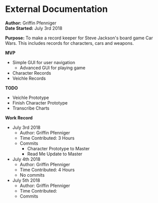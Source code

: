 # External Documentation

**Author:** 
Griffin Pfenniger \
**Date Started:** 
July 3rd 2018

**Purpose:**
To make a record keeper for Steve Jackson's board game Car Wars. This includes records for characters, cars and weapons.

**MVP**
* Simple GUI for user navigation
    * Advanced GUI for playing game
* Character Records
* Veichle Records

**TODO**
* Veichle Prototype
* Finish Character Prototype
* Transcribe Charts

**Work Record**
* July 3rd 2018
    * Author: Griffin Pfenniger
    * Time Contributed: 3 Hours
    * Commits
        * Character Prototype to Master
        * Read Me Update to Master
* July 4th 2018
    * Author: Griffin Pfenniger
    * Time Contributed: 4 Hours
    * No commits
* July 5th 2018
    * Author: Griffin Pfenniger
    * Time Contributed:
    * Commits
